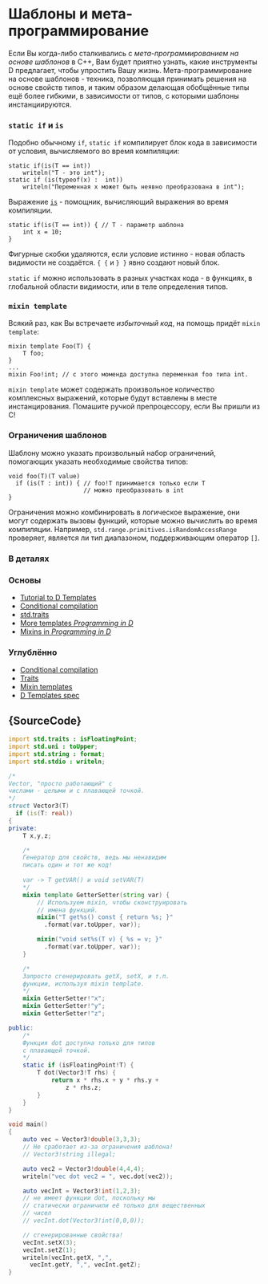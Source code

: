# Шаблоны и мета-программирование

Если Вы когда-либо сталкивались с *мета-программированием
на основе шаблонов* в C++, Вам будет приятно узнать,
какие инструменты D предлагает, чтобы упростить Вашу жизнь.
Мета-программирование на основе шаблонов - техника,
позволяющая принимать решения на основе свойств типов,
и таким образом делающая обобщённые типы ещё более
гибкими, в зависимости от типов, с которыми шаблоны
инстанциируются.

### `static if` и `is`

Подобно обычному `if`, `static if` компилирует
блок кода в зависимости от условия, вычисляемого
во время компиляции:

    static if(is(T == int))
        writeln("T - это int");
    static if (is(typeof(x) :  int))
        writeln("Переменная x может быть неявно преобразована в int");

Выражение [`is`](http://wiki.dlang.org/Is_expression) -
помощник, вычисляющий выражения во время компиляции.

    static if(is(T == int)) { // T - параметр шаблона
        int x = 10;
    }

Фигурные скобки удаляются, если условие истинно - новая область
видимости не создаётся. `{ {` и `} }` явно создают новый блок.

`static if` можно использовать в разных участках кода - в функциях,
в глобальной области видимости, или в теле определения типов.

### `mixin template`

Всякий раз, как Вы встречаете *избыточный код*, на помощь
придёт `mixin template`:

    mixin template Foo(T) {
        T foo;
    }
    ...
    mixin Foo!int; // с этого моменда доступна переменная foo типа int.

`mixin template` может содержать произвольное количество
комплексных выражений, которые будут вставлены в месте
инстанцирования. Помашите ручкой препроцессору, если Вы пришли из C!

### Ограничения шаблонов

Шаблону можно указать произвольный набор ограничений,
помогающих указать необходимые свойства типов:

    void foo(T)(T value)
      if (is(T : int)) { // foo!T принимается только если T
                         // можно преобразовать в int
    }

Ограничения можно комбинировать в логическое выражение,
они могут содержать вызовы функций, которые можно вычислить
во время компиляции. Например, `std.range.primitives.isRandomAccessRange`
проверяет, является ли тип диапазоном, поддерживающим оператор `[]`.

### В деталях

### Основы

- [Tutorial to D Templates](https://github.com/PhilippeSigaud/D-templates-tutorial)
- [Conditional compilation](http://ddili.org/ders/d.en/cond_comp.html)
- [std.traits](https://dlang.org/phobos/std_traits.html)
- [More templates  _Programming in D_](http://ddili.org/ders/d.en/templates_more.html)
- [Mixins in  _Programming in D_](http://ddili.org/ders/d.en/mixin.html)

### Углублённо

- [Conditional compilation](https://dlang.org/spec/version.html)
- [Traits](https://dlang.org/spec/traits.html)
- [Mixin templates](https://dlang.org/spec/template-mixin.html)
- [D Templates spec](https://dlang.org/spec/template.html)

## {SourceCode}

```d
import std.traits : isFloatingPoint;
import std.uni : toUpper;
import std.string : format;
import std.stdio : writeln;

/*
Vector, "просто работающий" с
числами - целыми и с плавающей точкой.
*/
struct Vector3(T)
  if (is(T: real))
{
private:
    T x,y,z;

    /*
    Генератор для свойств, ведь мы ненавидим
    писать один и тот же код!
    
    var -> T getVAR() и void setVAR(T)
    */
    mixin template GetterSetter(string var) {
        // Используем mixin, чтобы сконструировать
        // имена функций.
        mixin("T get%s() const { return %s; }"
          .format(var.toUpper, var));

        mixin("void set%s(T v) { %s = v; }"
          .format(var.toUpper, var));
    }

    /*
    Запросто сгенерировать getX, setX, и т.п.
    функции, используя mixin template.
    */
    mixin GetterSetter!"x";
    mixin GetterSetter!"y";
    mixin GetterSetter!"z";

public:
    /*
    Функция dot доступна только для типов
    с плавающей точкой.
    */
    static if (isFloatingPoint!T) {
        T dot(Vector3!T rhs) {
            return x * rhs.x + y * rhs.y +
                z * rhs.z;
        }
    }
}

void main()
{
    auto vec = Vector3!double(3,3,3);
    // Не сработает из-за ограничения шаблона!
    // Vector3!string illegal;

    auto vec2 = Vector3!double(4,4,4);
    writeln("vec dot vec2 = ", vec.dot(vec2));

    auto vecInt = Vector3!int(1,2,3);
    // не имеет функции dot, поскольку мы
    // статически ограничили её только для вещественных
    // чисел
    // vecInt.dot(Vector3!int(0,0,0));

    // сгенерированные свойства!
    vecInt.setX(3);
    vecInt.setZ(1);
    writeln(vecInt.getX, ",",
      vecInt.getY, ",", vecInt.getZ);
}
```
